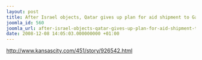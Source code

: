 ```yaml
---
layout: post
title: After Israel objects, Qatar gives up plan for aid shipment to Gaza
joomla_id: 560
joomla_url: after-israel-objects-qatar-gives-up-plan-for-aid-shipment-to-gaza
date: 2008-12-08 14:05:03.000000000 +01:00
---
```

<p><a href="http://www.kansascity.com/451/story/926542.html">http://www.kansascity.com/451/story/926542.html</a></p>
